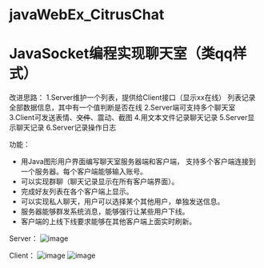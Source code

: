 # javaWebEx_CitrusChat
# JavaSocket编程实现聊天室（类qq样式）


改进思路：
1.Server维护一个列表，提供给Client接口（显示xx在线）
  列表记录全部数据信息，其中有一个值判断是否在线
2.Server端可支持多个聊天室
3.Client可发送表情、~~文件~~、震动、截图
4.用文本文件记录聊天记录
5.Server显示聊天记录
6.Server记录操作日志

功能：
+ 用Java图形用户界面编写聊天室服务器端和客户端， 支持多个客户端连接到一个服务器。每个客户端能够输入账号。
+ 可以实现群聊（聊天记录显示在所有客户端界面）。
+ 完成好友列表在各个客户端上显示。
+ 可以实现私人聊天，用户可以选择某个其他用户，单独发送信息。
+ 服务器能够群发系统消息，能够强行让某些用户下线。
+ 客户端的上线下线要求能够在其他客户端上面实时刷新。

Server：
![image](https://github.com/Chick-Mito/javaWebEx_CitrusChat/assets/63236457/8971f393-395e-4d08-b60e-c8dbd84ff57c)

Client：
![image](https://github.com/Chick-Mito/javaWebEx_CitrusChat/assets/63236457/7a590128-3a86-45f2-ad98-f72bcae7754a)
![image](https://github.com/Chick-Mito/javaWebEx_CitrusChat/assets/63236457/ae0f4837-869f-4429-ac60-9284efb4b619)
